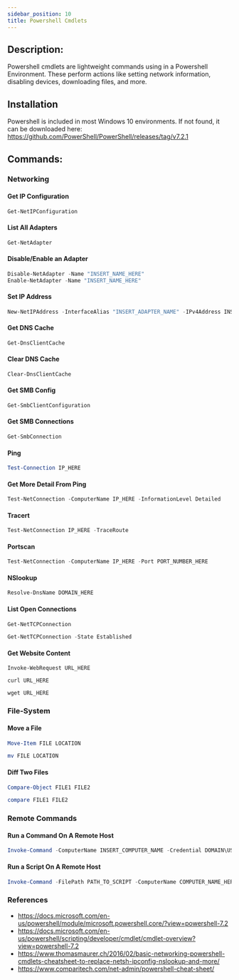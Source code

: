 ```yaml
---
sidebar_position: 10
title: Powershell Cmdlets
---
```


## Description:
Powershell cmdlets are lightweight commands using in a Powershell Environment. These perform actions like setting network information, disabling devices, downloading files, and more.

## Installation
Powershell is included in most Windows 10 environments. If not found, it can be downloaded here:  
https://github.com/PowerShell/PowerShell/releases/tag/v7.2.1

## Commands:

### Networking
#### Get IP Configuration
```powershell
Get-NetIPConfiguration
```

#### List All Adapters
```powershell
Get-NetAdapter
```

#### Disable/Enable an Adapter
```powershell
Disable-NetAdapter -Name "INSERT_NAME_HERE"
Enable-NetAdapter -Name "INSERT_NAME_HERE"
```

#### Set IP Address
```powershell
New-NetIPAddress -InterfaceAlias "INSERT_ADAPTER_NAME" -IPv4Address INSERT_IP_HERE -PrefixLength "CIDR_HERE" -DefaultGateway ROUTER_IP_HERE
```

#### Get DNS Cache
```powershell
Get-DnsClientCache
```

#### Clear DNS Cache
```powershell
Clear-DnsClientCache
```

#### Get SMB Config
```powershell
Get-SmbClientConfiguration
```

#### Get SMB Connections
```powershell
Get-SmbConnection
```

#### Ping
```powershell
Test-Connection IP_HERE
```

#### Get More Detail From Ping
```powershell
Test-NetConnection -ComputerName IP_HERE -InformationLevel Detailed
```

#### Tracert
```powershell
Test-NetConnection IP_HERE -TraceRoute
```

#### Portscan
```powershell
Test-NetConnection -ComputerName IP_HERE -Port PORT_NUMBER_HERE
```

#### NSlookup
```powershell
Resolve-DnsName DOMAIN_HERE
```

#### List Open Connections
```powershell
Get-NetTCPConnection
```
```powershell
Get-NetTCPConnection -State Established
```

#### Get Website Content
```
Invoke-WebRequest URL_HERE
```
```
curl URL_HERE
```
```
wget URL_HERE
```
### File-System

#### Move a File
```powershell
Move-Item FILE LOCATION
```
```powershell
mv FILE LOCATION
```

#### Diff Two Files
```powershell
Compare-Object FILE1 FILE2
```
```powershell
compare FILE1 FILE2
```
### Remote Commands
#### Run a Command On A Remote Host
```powershell
Invoke-Command -ComputerName INSERT_COMPUTER_NAME -Credential DOMAIN\USERNAME -ScriptBlock {INSERT_COMMAND_HERE}
```

#### Run a Script On A Remote Host
```powershell
Invoke-Command -FilePath PATH_TO_SCRIPT -ComputerName COMPUTER_NAME_HERE
```


### References

 - https://docs.microsoft.com/en-us/powershell/module/microsoft.powershell.core/?view=powershell-7.2
 - https://docs.microsoft.com/en-us/powershell/scripting/developer/cmdlet/cmdlet-overview?view=powershell-7.2
 - https://www.thomasmaurer.ch/2016/02/basic-networking-powershell-cmdlets-cheatsheet-to-replace-netsh-ipconfig-nslookup-and-more/
 - https://www.comparitech.com/net-admin/powershell-cheat-sheet/